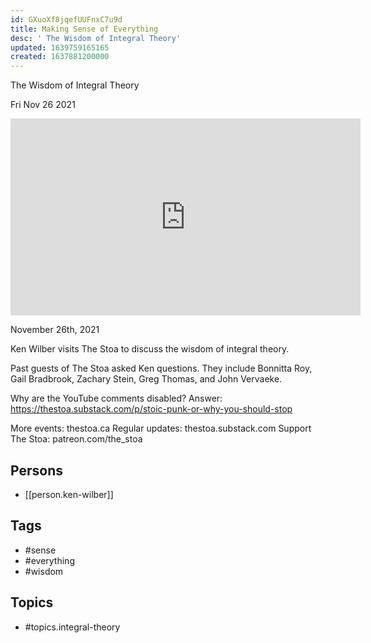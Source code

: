 ```yaml
---
id: GXuoXf8jqefUUFnxC7u9d
title: Making Sense of Everything
desc: ' The Wisdom of Integral Theory'
updated: 1639759165165
created: 1637881200000
---
```



 The Wisdom of Integral Theory

Fri Nov 26 2021

<iframe width="560" height="315" src="https://www.youtube.com/embed/pYqoPspN5mk" title="Making Sense of Everything: The Wisdom of Integral Theory w/ Ken Wilber" frameborder="0" allow="accelerometer; autoplay; clipboard-write; encrypted-media; gyroscope; picture-in-picture" allowfullscreen ></iframe>

November 26th, 2021

Ken Wilber visits The Stoa to discuss the wisdom of integral theory.

Past guests of The Stoa asked Ken questions. They include Bonnitta Roy, Gail Bradbrook, Zachary Stein, Greg Thomas, and John Vervaeke. 

Why are the YouTube comments disabled? Answer: https://thestoa.substack.com/p/stoic-punk-or-why-you-should-stop

More events: thestoa.ca
Regular updates: thestoa.substack.com
Support The Stoa: patreon.com/the_stoa

## Persons

- [[person.ken-wilber]]

## Tags

- #sense
- #everything
- #wisdom

## Topics

- #topics.integral-theory

